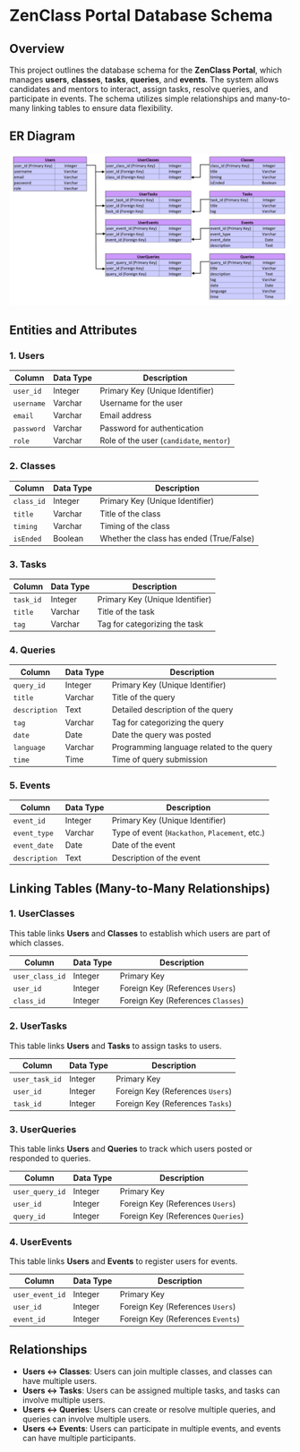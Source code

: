 # ZenClass Portal Database Schema

## Overview
This project outlines the database schema for the **ZenClass Portal**, which manages **users**, **classes**, **tasks**, **queries**, and **events**. The system allows candidates and mentors to interact, assign tasks, resolve queries, and participate in events. The schema utilizes simple relationships and many-to-many linking tables to ensure data flexibility.

## ER Diagram
![Database ER Diagram](Database-ER-Diagram.png)

## Entities and Attributes

### 1. Users
| Column     | Data Type | Description                            |
|------------|------------|----------------------------------------|
| `user_id`  | Integer    | Primary Key (Unique Identifier)        |
| `username` | Varchar    | Username for the user                  |
| `email`    | Varchar    | Email address                          |
| `password` | Varchar    | Password for authentication            |
| `role`     | Varchar    | Role of the user (`candidate`, `mentor`)|

### 2. Classes
| Column      | Data Type | Description                               |
|-------------|------------|-------------------------------------------|
| `class_id`  | Integer    | Primary Key (Unique Identifier)           |
| `title`     | Varchar    | Title of the class                        |
| `timing`    | Varchar    | Timing of the class                       |
| `isEnded`   | Boolean    | Whether the class has ended (True/False)  |

### 3. Tasks
| Column     | Data Type | Description                          |
|------------|------------|--------------------------------------|
| `task_id`  | Integer    | Primary Key (Unique Identifier)      |
| `title`    | Varchar    | Title of the task                    |
| `tag`      | Varchar    | Tag for categorizing the task        |

### 4. Queries
| Column       | Data Type | Description                              |
|--------------|------------|------------------------------------------|
| `query_id`   | Integer    | Primary Key (Unique Identifier)          |
| `title`      | Varchar    | Title of the query                       |
| `description`| Text       | Detailed description of the query        |
| `tag`        | Varchar    | Tag for categorizing the query           |
| `date`       | Date       | Date the query was posted                |
| `language`   | Varchar    | Programming language related to the query|
| `time`       | Time       | Time of query submission                 |

### 5. Events
| Column        | Data Type | Description                                  |
|---------------|------------|----------------------------------------------|
| `event_id`    | Integer    | Primary Key (Unique Identifier)              |
| `event_type`  | Varchar    | Type of event (`Hackathon`, `Placement`, etc.)|
| `event_date`  | Date       | Date of the event                            |
| `description` | Text       | Description of the event                     |

## Linking Tables (Many-to-Many Relationships)

### 1. UserClasses
This table links **Users** and **Classes** to establish which users are part of which classes.

| Column          | Data Type | Description                           |
|-----------------|------------|---------------------------------------|
| `user_class_id` | Integer    | Primary Key                           |
| `user_id`       | Integer    | Foreign Key (References `Users`)      |
| `class_id`      | Integer    | Foreign Key (References `Classes`)    |

### 2. UserTasks
This table links **Users** and **Tasks** to assign tasks to users.

| Column         | Data Type | Description                          |
|----------------|------------|--------------------------------------|
| `user_task_id` | Integer    | Primary Key                          |
| `user_id`      | Integer    | Foreign Key (References `Users`)     |
| `task_id`      | Integer    | Foreign Key (References `Tasks`)     |

### 3. UserQueries
This table links **Users** and **Queries** to track which users posted or responded to queries.

| Column          | Data Type | Description                          |
|-----------------|------------|--------------------------------------|
| `user_query_id` | Integer    | Primary Key                          |
| `user_id`       | Integer    | Foreign Key (References `Users`)     |
| `query_id`      | Integer    | Foreign Key (References `Queries`)   |

### 4. UserEvents
This table links **Users** and **Events** to register users for events.

| Column         | Data Type | Description                          |
|----------------|------------|--------------------------------------|
| `user_event_id`| Integer    | Primary Key                          |
| `user_id`      | Integer    | Foreign Key (References `Users`)     |
| `event_id`     | Integer    | Foreign Key (References `Events`)    |

## Relationships
- **Users ↔ Classes**: Users can join multiple classes, and classes can have multiple users.
- **Users ↔ Tasks**: Users can be assigned multiple tasks, and tasks can involve multiple users.
- **Users ↔ Queries**: Users can create or resolve multiple queries, and queries can involve multiple users.
- **Users ↔ Events**: Users can participate in multiple events, and events can have multiple participants.



